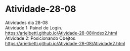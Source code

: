 # Atividade-28-08
Atividades dia 28-08<br>
Atividade 1: Painel de Login. <br>
https://arielbetti.github.io/Atividade-28-08/index2.html
<br>
Atividade 2: Posicionando Obejtos.<br>
https://arielbetti.github.io/Atividade-28-08/Atividade2.html
